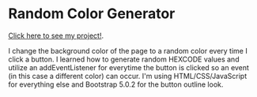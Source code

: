 # Random Color Generator
[Click here to see my project!](https://randomcolorgenerator-javascript-zubyrsyd.netlify.app/).

I change the background color of the page to a random color every time I click a button. I learned how to generate random HEXCODE values and utilize an addEventListener for everytime the button is clicked so an event (in this case a different color) can occur. I'm using HTML/CSS/JavaScript for everything else and Bootstrap 5.0.2 for the button outline look.
